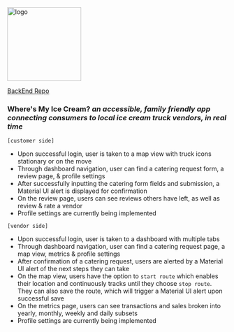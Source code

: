<img src="image.png" title="logo" alt="logo" width="169" height="169"/>

<!-- ![WMIC logo ](image.png) -->


[BackEnd Repo](https://github.com/anickacodes/AL-Capstone-Backend)

### Where's My Ice Cream? _an accessible, family friendly app connecting consumers to local ice cream truck vendors, in real time_


    [customer side] 
- Upon successful login, user is taken to a map view with truck icons stationary or on the move 
- Through dashboard navigation, user can find a catering request form, a review page, & profile settings
- After successfully inputting the catering form fields and submission, a Material UI alert is displayed for confirmation
- On the review page, users can see reviews others have left, as well as review & rate a vendor
- Profile settings are currently being implemented 
<!-- - -->

    [vendor side]
- Upon successful login, user is taken to a dashboard with multiple tabs
- Through dashboard navigation, user can find a catering request page, a map view, metrics & profile settings
- After confirmation of a catering request, users are alerted by a Material UI alert of the next steps they can take
- On the map view, users have the option to `start route` which enables their location and continuously tracks until they choose `stop route`. They can also save the route, which will trigger a Material UI alert upon successful save
- On the metrics page, users can see transactions and sales broken into yearly, monthly, weekly and daily subsets
- Profile settings are currently being implemented


<!-- - technologies utilized -->
<!-- - remember keys needed  -->